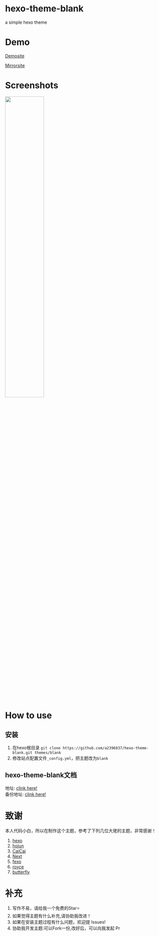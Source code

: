 # hexo-theme-blank
a simple hexo theme

# Demo

<a href="https://dmx.pub/">Demosite</a>

<a href="https://mirror.dmx.pub/">Mirrorsite</a>


# Screenshots

<img src="https://cdn.jsdelivr.net/gh/a2396837/hexophoto/img/screenshot.png" width="50%" height="50%">



# How to use

## 安装
1. 在hexo根目录
``
git clone https://github.com/a2396837/hexo-theme-blank.git themes/blank
``
2. 修改站点配置文件``_config.yml``，把主题改为``blank``


## hexo-theme-blank文档

地址: [clink here!](https://dmx.pub/posts/a832e6e1.html)
<br>
备份地址: [clink here!](https://mirror.dmx.pub/posts/a832e6e1.html)




# 致谢
本人代码小白，所以在制作这个主题，参考了下列几位大佬的主题，非常感谢！

1. [hexo](https://hexo.io "hexo")              
2. [hojun](http://www.hojun.cn "hojun")       
3. [CaiCai](http://cais.cai-cai.me/ "CaiCai")  
4. [Next](https://theme-next.org "Next")       
5. [fexo](https://forsigner.com/ "fexo")        
6. [royce](https://royce2003.top/ "royce")     
7. [butterfly](https://jerryc.me/ "butterfly")    


# 补充
1. 写作不易，请给我一个免费的Star⭐
2. 如果觉得主题有什么补充,请协助我改进！
3. 如果在安装主题过程有什么问题，欢迎提 Issues!
4. 协助我开发主题:可以Fork一份,改好后，可以向我发起 Pr

